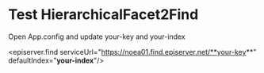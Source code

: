 Test HierarchicalFacet2Find
===============

Open App.config and update your-key and your-index

<episerver.find serviceUrl="https://noea01.find.episerver.net/**your-key**" defaultIndex="**your-index**"/>

